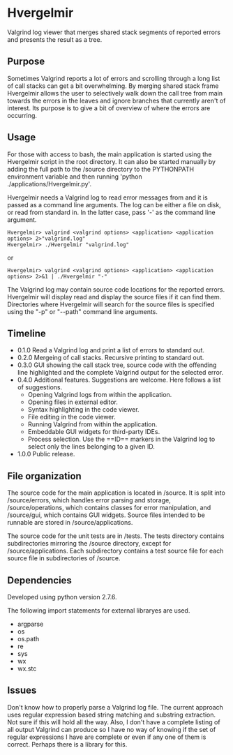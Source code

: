 Hvergelmir
==========

Valgrind log viewer that merges shared stack segments of reported errors and
presents the result as a tree.


## Purpose ##

Sometimes Valgrind reports a lot of errors and scrolling through a long list of
call stacks can get a bit overwhelming. By merging shared stack frame Hvergelmir
allows the user to selectively walk down the call tree from main towards the
errors in the leaves and ignore branches that currently aren't of interest. Its
purpose is to give a bit of overview of where the errors are occurring.


## Usage ##

For those with access to bash, the main application is started using the
Hvergelmir script in the root directory. It can also be started manually by
adding the full path to the /source directory to the PYTHONPATH environment
variable and then running 'python ./applications/Hvergelmir.py'.

Hvergelmir needs a Valgrind log to read error messages from and it is passed as
a command line arguments. The log can be either a file on disk, or read from
standard in. In the latter case, pass '-' as the command line argument.

```
Hvergelmir> valgrind <valgrind options> <application> <application options> 2>"valgrind.log"
Hvergelmir> ./Hvergelmir "valgrind.log"
```

or

```
Hvergelmir> valgrind <valgrind options> <application> <application options> 2>&1 | ./Hvergelmir "-"
```

The Valgrind log may contain source code locations for the reported
errors. Hvergelmir will display read and display the source files if it can find
them. Directories where Hvergelmir will search for the source files is specified
using the "-p" or "--path" command line arguments.


## Timeline ##

* 0.1.0 Read a Valgrind log and print a list of errors to standard out.
* 0.2.0 Mergeing of call stacks. Recursive printing to standard out.
* 0.3.0 GUI showing the call stack tree, source code with the offending line highlighted and the complete Valgrind output for the selected error.
* 0.4.0 Additional features. Suggestions are welcome. Here follows a list of suggestions.
  * Opening Valgrind logs from within the application.
  * Opening files in external editor.
  * Syntax highlighting in the code viewer.
  * File editing in the code viewer.
  * Running Valgrind from within the application.
  * Embeddable GUI widgets for third-party IDEs.
  * Process selection. Use the ==ID== markers in the Valgrind log to select only the lines belonging to a given ID.
* 1.0.0 Public release.



## File organization ##

The source code for the main application is located in /source. It is split into
/source/errors, which handles error parsing and storage, /source/operations,
which contains classes for error manipulation, and /source/gui, which contains
GUI widgets. Source files intended to be runnable are stored in
/source/applications.

The source code for the unit tests are in /tests. The tests directory contains
subdirectories mirroring the /source directory, except for
/source/applications. Each subdirectory contains a test source file for each
source file in subdirectories of /source.

## Dependencies ##

Developed using python version 2.7.6.

The following import statements for external libraryes are used.

* argparse
* os
* os.path
* re
* sys
* wx
* wx.stc

## Issues ##

Don't know how to properly parse a Valgrind log file. The current approach uses
regular expression based string matching and substring extraction. Not sure if
this will hold all the way. Also, I don't have a complete listing of all output
Valgrind can produce so I have no way of knowing if the set of regular
expressions I have are complete or even if any one of them is correct. Perhaps
there is a library for this.

